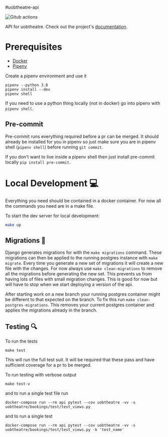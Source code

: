 #uobtheatre-api

![Gitub actions](https://github.com/BristolSTA/uobtheatre-api/workflows/Python%20package/badge.svg?branch=main)

API for uobtheatre. Check out the project's [documentation](http://BristolSTA.github.io/uobtheatre-api/).

# Prerequisites

- [Docker](https://docs.docker.com/get-docker/)
- [Pipenv](https://pypi.org/project/pipenv/)

Create a pipenv environment and use it

```
pipenv --python 3.8
pipenv install --dev
pipenv shell
```

If you need to use a python thing locally (not in docker) go into pipenv with `pipenv shell`.

## Pre-commit

Pre-commit runs everything required before a pr can be merged. It should
already be installed for you in pipenv so just make sure you are in pipenv
shell (`pipenv shell`) before running `git commit`.

If you don't want to live inside a pipenv shell then just install pre-commit
locally `pip install pre-commit`.

# Local Development :computer:

Everything you need should be contained in a docker container. For now all the commands you need are in a make file.

To start the dev server for local development:

```bash
make up
```

## Migrations :twisted_rightwards_arrows:

Django generates migrations for with the `make migrations` command. These
migrations can then be applied to the running postgres instance with `make
migrate`. Every time you generate a new set of migrations it will create a new
file with the changes. For now always use `make clean-migrations` to remove all
the migrations before generating the new set. This prevents us from having lots
of files with small migration changes. This is good for now but will have to
stop when we start deploying a version of the api.

After starting work on a new branch your running postgres container might be
different to that expected on the branch. To fix this run `make
clean-postgres-migrations`. This removes your current postgres container and
applies the migrations already in the branch.

## Testing :mag:

To run the tests

```
make test
```

This will run the full test suit. It will be required that these pass and have
sufficient coverage for a pr to be merged.

To run testing with verbose output

```
make test-v
```

and to run a single test file run

```
docker-compose run --rm api pytest --cov uobtheatre -vv -s uobtheatre/bookings/test/test_views.py
```

and to run a single test

```
docker-compose run --rm api pytest --cov uobtheatre -vv -s uobtheatre/bookings/test/test_views.py -k 'test_name'
```
